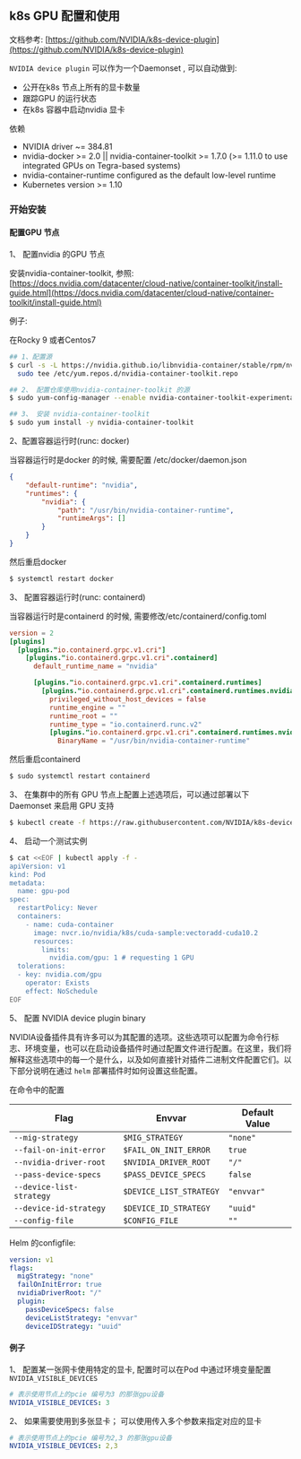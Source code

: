 ## k8s GPU 配置和使用

文档参考: [https://github.com/NVIDIA/k8s-device-plugin](https://github.com/NVIDIA/k8s-device-plugin)

`NVIDIA device plugin` 可以作为一个Daemonset , 可以自动做到:

- 公开在k8s 节点上所有的显卡数量
- 跟踪GPU 的运行状态
- 在k8s 容器中启动nvidia 显卡

依赖

- NVIDIA driver ~= 384.81
- nvidia-docker >= 2.0 || nvidia-container-toolkit >= 1.7.0 (>= 1.11.0 to use integrated GPUs on Tegra-based systems)
- nvidia-container-runtime configured as the default low-level runtime
- Kubernetes version >= 1.10

### 开始安装

####  配置GPU 节点

1、 配置nvidia 的GPU 节点

安装nvidia-container-toolkit, 参照: [https://docs.nvidia.com/datacenter/cloud-native/container-toolkit/install-guide.html](https://docs.nvidia.com/datacenter/cloud-native/container-toolkit/install-guide.html)

例子: 

在Rocky 9 或者Centos7 

```bash
## 1、配置源
$ curl -s -L https://nvidia.github.io/libnvidia-container/stable/rpm/nvidia-container-toolkit.repo | \
  sudo tee /etc/yum.repos.d/nvidia-container-toolkit.repo

## 2、 配置仓库使用nvidia-container-toolkit 的源
$ sudo yum-config-manager --enable nvidia-container-toolkit-experimental

## 3、 安装 nvidia-container-toolkit
$ sudo yum install -y nvidia-container-toolkit
```

2、配置容器运行时(runc: docker)

当容器运行时是docker 的时候, 需要配置 /etc/docker/daemon.json

```json
{
    "default-runtime": "nvidia",
    "runtimes": {
        "nvidia": {
            "path": "/usr/bin/nvidia-container-runtime",
            "runtimeArgs": []
        }
    }
}
```

然后重启docker

```bash
$ systemctl restart docker
```

3、 配置容器运行时(runc: containerd)

当容器运行时是containerd 的时候, 需要修改/etc/containerd/config.toml 

```toml
version = 2
[plugins]
  [plugins."io.containerd.grpc.v1.cri"]
    [plugins."io.containerd.grpc.v1.cri".containerd]
      default_runtime_name = "nvidia"

      [plugins."io.containerd.grpc.v1.cri".containerd.runtimes]
        [plugins."io.containerd.grpc.v1.cri".containerd.runtimes.nvidia]
          privileged_without_host_devices = false
          runtime_engine = ""
          runtime_root = ""
          runtime_type = "io.containerd.runc.v2"
          [plugins."io.containerd.grpc.v1.cri".containerd.runtimes.nvidia.options]
            BinaryName = "/usr/bin/nvidia-container-runtime"
```

然后重启containerd

```bash
$ sudo systemctl restart containerd
```

3、 在集群中的所有 GPU 节点上配置上述选项后，可以通过部署以下 Daemonset 来启用 GPU 支持

```bash
$ kubectl create -f https://raw.githubusercontent.com/NVIDIA/k8s-device-plugin/v0.14.4/nvidia-device-plugin.yml
```

4、 启动一个测试实例

```bash
$ cat <<EOF | kubectl apply -f -
apiVersion: v1
kind: Pod
metadata:
  name: gpu-pod
spec:
  restartPolicy: Never
  containers:
    - name: cuda-container
      image: nvcr.io/nvidia/k8s/cuda-sample:vectoradd-cuda10.2
      resources:
        limits:
          nvidia.com/gpu: 1 # requesting 1 GPU
  tolerations:
  - key: nvidia.com/gpu
    operator: Exists
    effect: NoSchedule
EOF
```



5、 配置 NVIDIA device plugin binary

NVIDIA设备插件具有许多可以为其配置的选项。这些选项可以配置为命令行标志、环境变量，也可以在启动设备插件时通过配置文件进行配置。在这里，我们将解释这些选项中的每一个是什么，以及如何直接针对插件二进制文件配置它们。以下部分说明在通过 `helm` 部署插件时如何设置这些配置。

在命令中的配置

| Flag                     | Envvar                  | Default Value |
| ------------------------ | ----------------------- | ------------- |
| `--mig-strategy`         | `$MIG_STRATEGY`         | `"none"`      |
| `--fail-on-init-error`   | `$FAIL_ON_INIT_ERROR`   | `true`        |
| `--nvidia-driver-root`   | `$NVIDIA_DRIVER_ROOT`   | `"/"`         |
| `--pass-device-specs`    | `$PASS_DEVICE_SPECS`    | `false`       |
| `--device-list-strategy` | `$DEVICE_LIST_STRATEGY` | `"envvar"`    |
| `--device-id-strategy`   | `$DEVICE_ID_STRATEGY`   | `"uuid"`      |
| `--config-file`          | `$CONFIG_FILE`          | `""`          |

Helm 的configfile: 

```yaml
version: v1
flags:
  migStrategy: "none"
  failOnInitError: true
  nvidiaDriverRoot: "/"
  plugin:
    passDeviceSpecs: false
    deviceListStrategy: "envvar"
    deviceIDStrategy: "uuid"
```

#### 例子

1、 配置某一张网卡使用特定的显卡, 配置时可以在Pod 中通过环境变量配置`NVIDIA_VISIBLE_DEVICES`

```yaml
# 表示使用节点上的pcie 编号为3 的那张gpu设备
NVIDIA_VISIBLE_DEVICES: 3
```

2、 如果需要使用到多张显卡； 可以使用传入多个参数来指定对应的显卡

```yaml
# 表示使用节点上的pcie 编号为2,3 的那张gpu设备
NVIDIA_VISIBLE_DEVICES: 2,3
```

